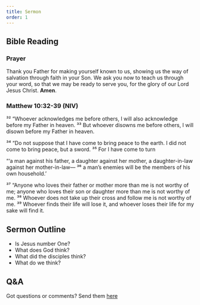 ```yaml
---
title: Sermon 
order: 1
---
```


## Bible Reading

### Prayer
Thank you Father for making yourself known to us, showing us the way of salvation through faith in your Son. We ask you now to teach us through your word, so that we may be ready to serve you, for the glory of our Lord Jesus Christ.  **Amen**. 


### Matthew 10:32-39 (NIV)

³² “Whoever acknowledges me before others, I will also acknowledge before my Father in heaven. ³³ But whoever disowns me before others, I will disown before my Father in heaven.

³⁴ “Do not suppose that I have come to bring peace to the earth. I did not come to bring peace, but a sword. ³⁵ For I have come to turn

“‘a man against his father,
a daughter against her mother,
a daughter-in-law against her mother-in-law—
³⁶ a man’s enemies will be the members of his own household.’ 

³⁷ “Anyone who loves their father or mother more than me is not worthy of me; anyone who loves their son or daughter more than me is not worthy of me. ³⁸ Whoever does not take up their cross and follow me is not worthy of me. ³⁹ Whoever finds their life will lose it, and whoever loses their life for my sake will find it.


## Sermon Outline
- Is Jesus number One?
- What does God think? 
- What did the disciples think? 
- What do we think?


## Q&A
Got questions or comments? Send them [here](https://tinyurl.com/SGHACQuestionsAnswers)
